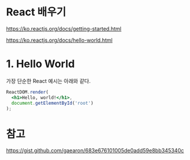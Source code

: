 # React 배우기
https://ko.reactjs.org/docs/getting-started.html

https://ko.reactjs.org/docs/hello-world.html


# 1. Hello World

가장 단순한 React 예시는 아래와 같다.

```jsx
ReactDOM.render(
  <h1>Hello, world!</h1>,
  document.getElementById('root')
);
```

# 참고
https://gist.github.com/gaearon/683e676101005de0add59e8bb345340c